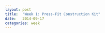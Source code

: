 ```yaml
---
layout: post
title:  "Week 1: Press-Fit Construction Kit"
date:   2014-09-17
categories: week
---
```

